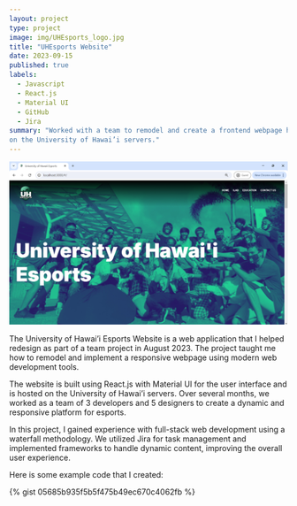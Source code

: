 ```yaml
---
layout: project
type: project
image: img/UHEsports_logo.jpg
title: "UHEsports Website"
date: 2023-09-15
published: true
labels:
  - Javascript
  - React.js
  - Material UI
  - GitHub
  - Jira
summary: "Worked with a team to remodel and create a frontend webpage hosted
on the University of Hawai’i servers."
---
```


<img class="img-fluid" src="../img/UHE-Website-Photo.png">

The University of Hawai’i Esports Website is a web application that I helped redesign as part of a team project in August 2023. The project taught me how to remodel and implement a responsive webpage using modern web development tools.

The website is built using React.js with Material UI for the user interface and is hosted on the University of Hawai’i servers. Over several months, we worked as a team of 3 developers and 5 designers to create a dynamic and responsive platform for esports.

In this project, I gained experience with full-stack web development using a waterfall methodology. We utilized Jira for task management and implemented frameworks to handle dynamic content, improving the overall user experience.

Here is some example code that I created:

{% gist 05685b935f5b5f475b49ec670c4062fb %}
 
